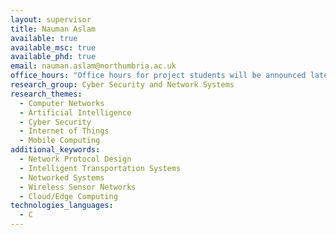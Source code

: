 ```yaml
---
layout: supervisor
title: Nauman Aslam
available: true
available_msc: true
available_phd: true
email: nauman.aslam@northumbria.ac.uk
office_hours: "Office hours for project students will be announced later. "
research_group: Cyber Security and Network Systems
research_themes:
  - Computer Networks
  - Artificial Intelligence
  - Cyber Security
  - Internet of Things
  - Mobile Computing
additional_keywords:
  - Network Protocol Design
  - Intelligent Transportation Systems
  - Networked Systems
  - Wireless Sensor Networks
  - Cloud/Edge Computing
technologies_languages:
  - C
---
```

